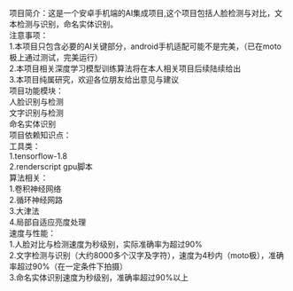 项目简介：这是一个安卓手机端的AI集成项目,这个项目包括人脸检测与对比，文本检测与识别，命名实体识别。  
注意事项：  
        1.本项目只包含必要的AI关键部分，android手机适配可能不是完美，（已在moto极上通过测试，完美运行）  
        2.本项目相关深度学习模型训练算法将在本人相关项目后续陆续给出  
        3.本项目纯属研究，欢迎各位朋友给出意见与建议  
项目功能模块：  
        人脸识别与检测  
        文字识别与检测  
        命名实体识别  
项目依赖知识点：  
      工具类：  
        1.tensorflow-1.8  
        2.renderscript gpu脚本  
      算法相关：  
        1.卷积神经网络  
        2.循环神经网路  
        3.大津法  
        4.局部自适应亮度处理  
速度与性能：  
       1.人脸对比与检测速度为秒级别，实际准确率为超过90%  
       2.文字检测与识别（大约8000多个汉字及字符），速度为4秒内（moto极），准确率超过90%（在一定条件下拍摄）  
       3.命名实体识别速度为秒级别，准确率超过90%以上
